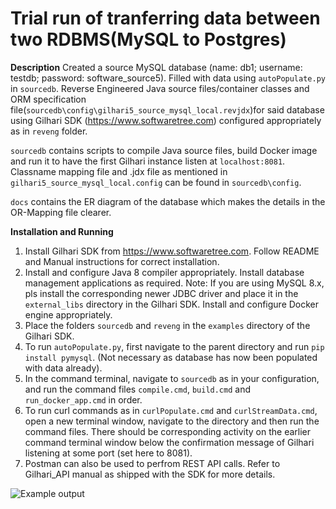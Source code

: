 # Trial run of tranferring data between two RDBMS(MySQL to Postgres)

**Description**
 Created a source MySQL database (name: db1; username: testdb; password: software_source5). Filled with data using ```autoPopulate.py``` in ```sourcedb```.
 Reverse Engineered Java source files/container classes and ORM specification file(```sourcedb\config\gilhari5_source_mysql_local.revjdx```)for said database using Gilhari SDK (https://www.softwaretree.com) configured appropriately as in ```reveng``` folder.

```sourcedb``` contains scripts to compile Java source files, build Docker image and run it to have the first Gilhari instance listen at ```localhost:8081```.
Classname mapping file and .jdx file as mentioned in ```gilhari5_source_mysql_local.config``` can be found in ```sourcedb\config```.

```docs``` contains the ER diagram of the database which makes the details in the OR-Mapping file clearer. 

**Installation and Running**
1. Install Gilhari SDK from https://www.softwaretree.com. Follow README and Manual instructions for correct installation. 
2. Install and configure Java 8 compiler appropriately. Install database management applications as required. Note: If you are using MySQL 8.x, pls install the corresponding newer JDBC driver and place it in the ```external_libs``` directory in the Gilhari SDK. Install and configure Docker engine appropriately.
3. Place the folders ```sourcedb``` and ```reveng``` in the ```examples``` directory of the Gilhari SDK.
4. To run ```autoPopulate.py```, first navigate to the parent directory and run ```pip install pymysql```. (Not necessary as database has now been populated with data already).
5. In the command terminal, navigate to ```sourcedb``` as in your configuration, and run the command files ```compile.cmd```, ```build.cmd``` and ```run_docker_app.cmd``` in order. 
6. To run curl commands as in ```curlPopulate.cmd``` and ```curlStreamData.cmd```, open a new terminal window, navigate to the directory and then run the command files. There should be corresponding activity on the earlier command terminal window below the confirmation message of Gilhari listening at some port (set here to 8081).
7. Postman can also be used to perfrom REST API calls. Refer to Gilhari_API manual as shipped with the SDK for more details. 

![Example output](<WhatsApp Image 2024-07-02 at 18.24.19_457771a6.jpg>)



